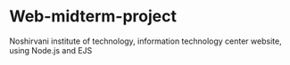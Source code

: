 # Web-midterm-project
Noshirvani institute of technology, information technology center website, using Node.js and EJS
